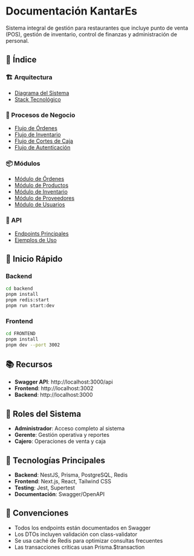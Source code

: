 # Documentación KantarEs

Sistema integral de gestión para restaurantes que incluye punto de venta (POS), gestión de inventario, control de finanzas y administración de personal.

## 📑 Índice

### 🏗️ Arquitectura

- [Diagrama del Sistema](./arquitectura/diagrama-sistema.md)
- [Stack Tecnológico](./arquitectura/stack-tecnologico.md)

### 🔄 Procesos de Negocio

- [Flujo de Órdenes](./procesos/flujo-ordenes.md)
- [Flujo de Inventario](./procesos/flujo-inventario.md)
- [Flujo de Cortes de Caja](./procesos/flujo-cortes-caja.md)
- [Flujo de Autenticación](./procesos/flujo-autenticacion.md)

### 📦 Módulos

- [Módulo de Órdenes](./modulos/ordenes.md)
- [Módulo de Productos](./modulos/productos.md)
- [Módulo de Inventario](./modulos/inventario.md)
- [Módulo de Proveedores](./modulos/proveedores.md)
- [Módulo de Usuarios](./modulos/usuarios.md)

### 🔌 API

- [Endpoints Principales](./api/endpoints.md)
- [Ejemplos de Uso](./api/ejemplos-uso.md)

## 🚀 Inicio Rápido

### Backend

```bash
cd backend
pnpm install
pnpm redis:start
pnpm run start:dev
```

### Frontend

```bash
cd FRONTEND
pnpm install
pnpm dev --port 3002
```

## 📚 Recursos

- **Swagger API**: http://localhost:3000/api
- **Frontend**: http://localhost:3002
- **Backend**: http://localhost:3000

## 👥 Roles del Sistema

- **Administrador**: Acceso completo al sistema
- **Gerente**: Gestión operativa y reportes
- **Cajero**: Operaciones de venta y caja

## 🔧 Tecnologías Principales

- **Backend**: NestJS, Prisma, PostgreSQL, Redis
- **Frontend**: Next.js, React, Tailwind CSS
- **Testing**: Jest, Supertest
- **Documentación**: Swagger/OpenAPI

## 📝 Convenciones

- Todos los endpoints están documentados en Swagger
- Los DTOs incluyen validación con class-validator
- Se usa caché de Redis para optimizar consultas frecuentes
- Las transacciones críticas usan Prisma.$transaction
